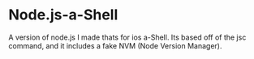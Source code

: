 # Node.js-a-Shell
A version of node.js I made thats for ios a-Shell. Its based off of the jsc command, and it includes a fake NVM (Node Version Manager).
